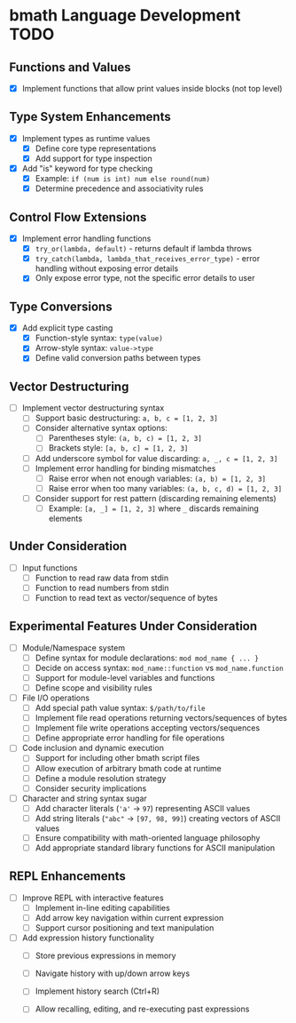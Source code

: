 # bmath Language Development TODO

## Functions and Values

- [x] Implement functions that allow print values inside blocks (not top level)

## Type System Enhancements

- [x] Implement types as runtime values
  - [x] Define core type representations
  - [x] Add support for type inspection
- [x] Add "is" keyword for type checking
  - [x] Example: `if (num is int) num else round(num)`
  - [x] Determine precedence and associativity rules

## Control Flow Extensions

- [x] Implement error handling functions
  - [x] `try_or(lambda, default)` - returns default if lambda throws
  - [x] `try_catch(lambda, lambda_that_receives_error_type)` - error handling without exposing error details
  - [x] Only expose error type, not the specific error details to user

## Type Conversions

- [x] Add explicit type casting
  - [x] Function-style syntax: `type(value)`
  - [x] Arrow-style syntax: `value->type`
  - [x] Define valid conversion paths between types

## Vector Destructuring

- [ ] Implement vector destructuring syntax
  - [ ] Support basic destructuring: `a, b, c = [1, 2, 3]`
  - [ ] Consider alternative syntax options:
    - [ ] Parentheses style: `(a, b, c) = [1, 2, 3]`
    - [ ] Brackets style: `[a, b, c] = [1, 2, 3]`
  - [ ] Add underscore symbol for value discarding: `a, _, c = [1, 2, 3]`
  - [ ] Implement error handling for binding mismatches
    - [ ] Raise error when not enough variables: `(a, b) = [1, 2, 3]`
    - [ ] Raise error when too many variables: `(a, b, c, d) = [1, 2, 3]`
  - [ ] Consider support for rest pattern (discarding remaining elements)
    - [ ] Example: `[a, _] = [1, 2, 3]` where `_` discards remaining elements

## Under Consideration

- [ ] Input functions
  - [ ] Function to read raw data from stdin
  - [ ] Function to read numbers from stdin
  - [ ] Function to read text as vector/sequence of bytes

## Experimental Features Under Consideration

- [ ] Module/Namespace system
  - [ ] Define syntax for module declarations: `mod mod_name { ... }`
  - [ ] Decide on access syntax: `mod_name::function` vs `mod_name.function`
  - [ ] Support for module-level variables and functions
  - [ ] Define scope and visibility rules

- [ ] File I/O operations
  - [ ] Add special path value syntax: `$/path/to/file`
  - [ ] Implement file read operations returning vectors/sequences of bytes
  - [ ] Implement file write operations accepting vectors/sequences
  - [ ] Define appropriate error handling for file operations

- [ ] Code inclusion and dynamic execution
  - [ ] Support for including other bmath script files
  - [ ] Allow execution of arbitrary bmath code at runtime
  - [ ] Define a module resolution strategy
  - [ ] Consider security implications

- [ ] Character and string syntax sugar
  - [ ] Add character literals (`'a'` → `97`) representing ASCII values
  - [ ] Add string literals (`"abc"` → `[97, 98, 99]`) creating vectors of ASCII values
  - [ ] Ensure compatibility with math-oriented language philosophy
  - [ ] Add appropriate standard library functions for ASCII manipulation

## REPL Enhancements

- [ ] Improve REPL with interactive features
  - [ ] Implement in-line editing capabilities
  - [ ] Add arrow key navigation within current expression
  - [ ] Support cursor positioning and text manipulation
- [ ] Add expression history functionality
  - [ ] Store previous expressions in memory
  - [ ] Navigate history with up/down arrow keys
  - [ ] Implement history search (Ctrl+R)
  - [ ] Allow recalling, editing, and re-executing past expressions

